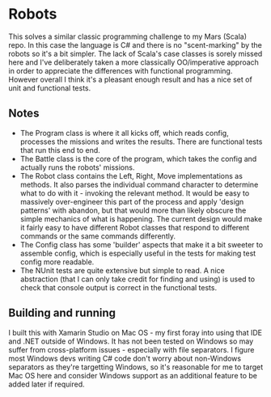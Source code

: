 # Robots

This solves a similar classic programming challenge to my Mars (Scala) repo. In this case the language is C# and there is no "scent-marking" by the robots so it's a bit simpler. The lack of Scala's case classes is sorely missed here and I've deliberately taken a more classically OO/imperative approach in order to appreciate the differences with functional programming. However overall I think it's a pleasant enough result and has a nice set of unit and functional tests.

## Notes

- The Program class is where it all kicks off, which reads config, processes the missions and writes the results. There are functional tests that run this end to end.
- The Battle class is the core of the program, which takes the config and actually runs the robots' missions.
- The Robot class contains the Left, Right, Move implementations as methods. It also parses the individual command character to determine what to do with it - invoking the relevant method. It would be easy to massively over-engineer this part of the process and apply 'design patterns' with abandon, but that would more than likely obscure the simple mechanics of what is happening. The current design would make it fairly easy to have different Robot classes that respond to different commands or the same commands differently.
- The Config class has some 'builder' aspects that make it a bit sweeter to assemble config, which is especially useful in the tests for making test config more readable.
- The NUnit tests are quite extensive but simple to read. A nice abstraction (that I can only take credit for finding and using) is used to check that console output is correct in the functional tests.


## Building and running

I built this with Xamarin Studio on Mac OS - my first foray into using that IDE and .NET outside of Windows. It has not been tested on Windows so may suffer from cross-platform issues - especially with file separators. I figure most Windows devs writing C# code don't worry about non-Windows separators as they're targetting Windows, so it's reasonable for me to target Mac OS here and consider Windows support as an additional feature to be added later if required.